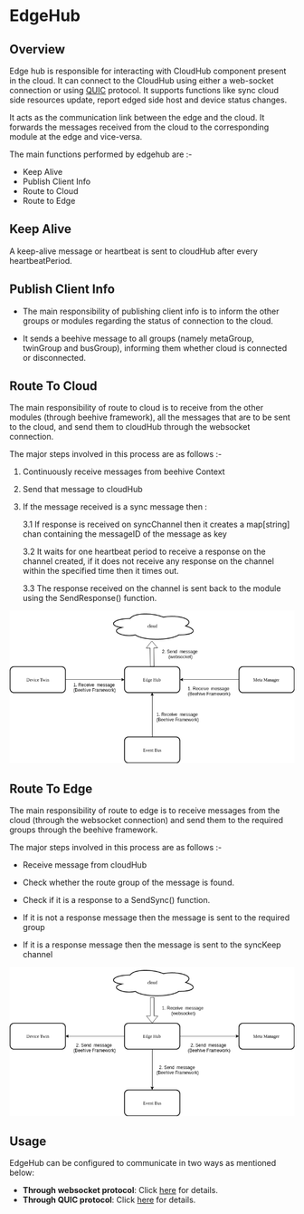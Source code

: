 # EdgeHub

## Overview

Edge hub is responsible for interacting with CloudHub component present in the cloud. It can connect to the CloudHub using either a web-socket connection or using [QUIC](https://quicwg.org/ops-drafts/draft-ietf-quic-applicability.html) protocol.
It supports functions like sync cloud side resources update, report edged side host and device status changes.

It acts as the communication link between the edge and the cloud.
It forwards the messages received from the cloud to the corresponding module at the edge and vice-versa.

The main functions performed by edgehub are :-

- Keep Alive
- Publish Client Info
- Route to Cloud
- Route to Edge


## Keep Alive

A keep-alive message or heartbeat is sent to cloudHub after every heartbeatPeriod.


## Publish Client Info

- The main responsibility of publishing client info is to inform the other groups or modules regarding the status of connection to the cloud.

- It sends a beehive message to all groups (namely metaGroup, twinGroup and busGroup), informing them whether cloud is connected or disconnected.


## Route To Cloud

The main responsibility of route to cloud is to receive from the other modules (through beehive framework), all the
messages that are to be sent to the cloud, and send them to cloudHub through the websocket connection.

The major steps involved in this process are as follows :-

1. Continuously receive messages from beehive Context
2. Send that message to cloudHub
3. If the message received is a sync message then :

 	3.1 If response is received on syncChannel then it creates a map[string] chan containing the messageID of the message as key

	3.2 It waits for one heartbeat period to receive a response on the channel created, if it does not receive any response on the channel within the specified time then it times out.

	3.3 The response received on the channel is sent back to the module using the SendResponse() function.

![Route to Cloud](../../images/edgehub/route-to-cloud.png)

## Route To Edge

The main responsibility of route to edge is to receive messages from the cloud (through the websocket connection) and
send them to the required groups through the beehive framework.

The major steps involved in this process are as follows :-

- Receive message from cloudHub

- Check whether the route group of the message is found.

- Check if it is a response to a SendSync() function.

- If it is not a response message then the message is sent to the required group

- If it is a response message then the message is sent to the syncKeep channel

![Route to Edge](../../images/edgehub/route-to-edge.png)


## Usage

EdgeHub can be configured to communicate in two ways as mentioned below:

- **Through websocket protocol**: Click [here](/docs/proposals/quic-design.md#edgehub-connect-to-cloudhub-through-websocket-protocol) for details.
- **Through QUIC protocol**: Click [here](/docs/proposals/quic-design.md#edgehub-connect-to-cloudhub-through-quic) for details.
